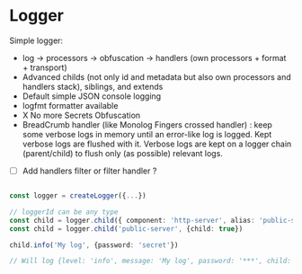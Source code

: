 # Logger

Simple logger:
- log -> processors -> obfuscation -> handlers (own processors + format + transport)
- Advanced childs (not only id and metadata but also own processors and handlers stack), siblings, and extends
- Default simple JSON console logging
- logfmt formatter available
- X No more Secrets Obfuscation
- BreadCrumb handler (like Monolog Fingers crossed handler) : keep some verbose logs in memory until an error-like log is logged. Kept verbose logs are flushed with it. Verbose logs are kept on a logger chain (parent/child) to flush only (as possible) relevant logs.
- [ ] Add handlers filter or filter handler ?

```typescript

const logger = createLogger({...})

// loggerId can be any type
const child = logger.child({ component: 'http-server', alias: 'public-server' })
const child = logger.child('public-server', {child: true})

child.info('My log', {password: 'secret'})

// Will log {level: 'info', message: 'My log', password: '***', child: true, timestamp: '(date)', logger: 'public-server'}

```
